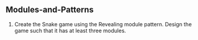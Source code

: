 ## Modules-and-Patterns

1. Create the Snake game using the Revealing module pattern. Design the game such that it has at least three modules.